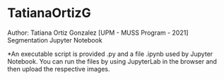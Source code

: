 # TatianaOrtizG
Author: Tatiana Ortiz Gonzalez
[UPM - MUSS Program - 2021]
Segmentation
Jupyter Notebook

*An executable script is provided .py and a file .ipynb used by Jupyter Notebook.
You can run the files by using JupyterLab in the browser and then upload the respective images.
